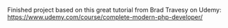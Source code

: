 Finished project based on this great tutorial from Brad Travesy on Udemy: https://www.udemy.com/course/complete-modern-php-developer/
